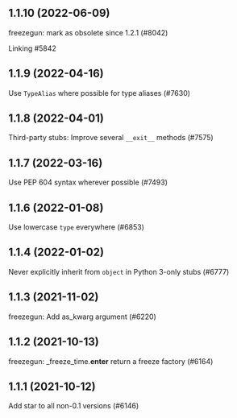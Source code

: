 ## 1.1.10 (2022-06-09)

freezegun: mark as obsolete since 1.2.1 (#8042)

Linking #5842

## 1.1.9 (2022-04-16)

Use `TypeAlias` where possible for type aliases (#7630)

## 1.1.8 (2022-04-01)

Third-party stubs: Improve several `__exit__` methods (#7575)

## 1.1.7 (2022-03-16)

Use PEP 604 syntax wherever possible (#7493)

## 1.1.6 (2022-01-08)

Use lowercase `type` everywhere (#6853)

## 1.1.4 (2022-01-02)

Never explicitly inherit from `object` in Python 3-only stubs (#6777)

## 1.1.3 (2021-11-02)

freezegun: Add as_kwarg argument (#6220)

## 1.1.2 (2021-10-13)

freezegun: _freeze_time.__enter__ return a freeze factory (#6164)

## 1.1.1 (2021-10-12)

Add star to all non-0.1 versions (#6146)

